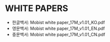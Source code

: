 # WHITE PAPERS

* 한글백서: Mobist white paper_17M_v1.01_KO.pdf
* 영문백서: Mobist white paper_17M_v1.01_EN.pdf
* 중문백서: Mobist white paper_17M_v1.01_CN.pdf
